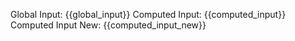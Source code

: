 Global Input: {{global_input}}
Computed Input: {{computed_input}}
Computed Input New: {{computed_input_new}}